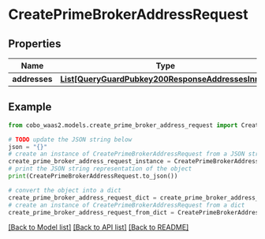 # CreatePrimeBrokerAddressRequest


## Properties

Name | Type | Description | Notes
------------ | ------------- | ------------- | -------------
**addresses** | [**List[QueryGuardPubkey200ResponseAddressesInner]**](QueryGuardPubkey200ResponseAddressesInner.md) |  | [optional] 

## Example

```python
from cobo_waas2.models.create_prime_broker_address_request import CreatePrimeBrokerAddressRequest

# TODO update the JSON string below
json = "{}"
# create an instance of CreatePrimeBrokerAddressRequest from a JSON string
create_prime_broker_address_request_instance = CreatePrimeBrokerAddressRequest.from_json(json)
# print the JSON string representation of the object
print(CreatePrimeBrokerAddressRequest.to_json())

# convert the object into a dict
create_prime_broker_address_request_dict = create_prime_broker_address_request_instance.to_dict()
# create an instance of CreatePrimeBrokerAddressRequest from a dict
create_prime_broker_address_request_from_dict = CreatePrimeBrokerAddressRequest.from_dict(create_prime_broker_address_request_dict)
```
[[Back to Model list]](../README.md#documentation-for-models) [[Back to API list]](../README.md#documentation-for-api-endpoints) [[Back to README]](../README.md)


